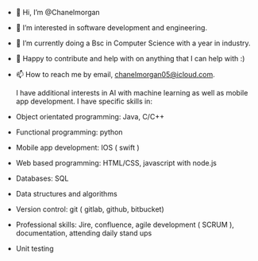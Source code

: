 - 👋 Hi, I’m @Chanelmorgan
- 👀 I’m interested in software development and engineering.
- 🌱 I’m currently doing a Bsc in Computer Science with a year in industry. 
- 💞️ Happy to contribute and help with on anything that I can help with :) 
- 📫 How to reach me by email, chanelmorgan05@icloud.com.

  I have additional interests in AI with machine learning as well as mobile app development.
  I have specific skills in:

- Object orientated programming: Java, C/C++
- Functional programming: python
- Mobile app development: IOS ( swift )
- Web based programming: HTML/CSS, javascript with node.js
- Databases: SQL
- Data structures and algorithms
- Version control: git ( gitlab, github, bitbucket)
- Professional skills: Jire, confluence, agile development ( SCRUM ), documentation, attending daily stand ups 
- Unit testing



<!---
Chanelmorgan/Chanelmorgan is a ✨ special ✨ repository because its `README.md` (this file) appears on your GitHub profile.
You can click the Preview link to take a look at your changes.
--->
